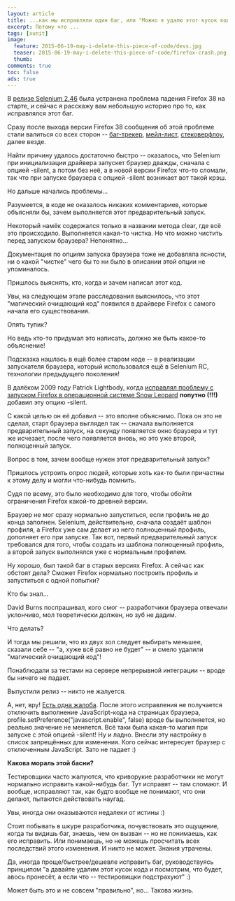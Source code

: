 ```yaml
---
layout: article
title: ...как мы исправляли один баг, или "Можно я удалю этот кусок кода?"
excerpt: Потому что ...
tags: [xunit]
image:
  feature: 2015-06-19-may-i-delete-this-piece-of-code/devs.jpg
  teaser: 2015-06-19-may-i-delete-this-piece-of-code/firefox-crash.png
  thumb:
comments: true
toc: false
ads: true
---
```

В [релизе Selenium 2.46](http://selenium2.ru/news/138-selenium-246.html) была устранена проблема падения Firefox 38 на старте, и сейчас я расскажу вам небольшую историю про то, как исправлялся этот баг.

Сразу после выхода версии Firefox 38 сообщения об этой проблеме стали валиться со всех сторон -- [баг-трекер](https://github.com/SeleniumHQ/selenium/issues/437), [мейл-лист](https://groups.google.com/d/topic/selenium-users/Kj3C1tY5S3Y/discussion), [стековерфлоу](http://stackoverflow.com/questions/30307309/strange-crash-opening-firefox-only-on-work-machine), далее везде.

Найти причину удалось достаточно быстро -- оказалось, что Selenium при инициализации драйвера запускет браузер дважды, сначала с опцией -silent, а потом без неё, а в новой версии Firefox что-то сломали, так что при запуске браузера с опцией -silent возникает вот такой крэш.

Но дальше начались проблемы...

Разумеется, в коде не оказалось никаких комментариев, которые объясняли бы, зачем выполняется этот предварительный запуск.

Некоторый намёк содержался только в названии метода clear, где всё это происходило. Выполняется какая-то чистка. Но что можно чистить перед запуском браузера? Непонятно...

Документация по опциям запуска браузера тоже не добавляла ясности, ни о какой "чистке" чего бы то ни было в описании этой опции не упоминалось.

Пришлось выяснять, кто, когда и зачем написал этот код.

Увы, на следующем этапе расследования выяснилось, что этот "магический очищающий код" появился в драйвере Firefox с самого начала его существования.

Опять тупик?

Но ведь кто-то придумал это написать, должно же быть какое-то объяснение!

Подсказка нашлась в ещё более старом коде -- в реализации запускателя браузера, который использовался ещё в Selenium RC, технологии предыдущего поколения!

В далёком 2009 году Patrick Lightbody, когда [исправлял проблему с запуском Firefox в операционной системе Snow Leopard](https://github.com/SeleniumHQ/selenium/commit/6d3c92601da96b861b9fec30dfc3482fd0cacf1f) **попутно (!!!)** добавил эту опцию -silent.

С какой целью он её добавил -- это вполне объяснимо. Пока он это не сделал, старт браузера выглядел так -- сначала выполняется предварительный запуск, на секунду появляется окно браузера и тут же исчезает, после чего появляется вновь, но это уже второй, полноценный запуск.

Вопрос в том, зачем вообще нужен этот предварительный запуск?

Пришлось устроить опрос людей, которые хоть как-то были причастны к этому делу и могли что-нибудь помнить.

Судя по всему, это было необходимо для того, чтобы обойти ограничения Firefox какой-то древней версии.

Браузер не мог сразу нормально запуститься, если профиль не до конца заполнен. Selenium, действительно, сначала создаёт шаблон профиля, а Firefox уже сам делает из него полноценный профиль, дополняет его при запуске. Так вот, первый предварительный запуск требовался для того, чтобы создать из шаблона полноценный профиль, а второй запуск выполнялся уже с нормальным профилем.

Ну хорошо, был такой баг в старых версиях Firefox. А сейчас как обстоят дела? Сможет Firefox нормально построить профиль и запуститься с одной попытки?

Кто бы знал...

David Burns поспрашивал, кого смог -- разработчики браузера отвечали уклончиво, мол теоретически должен, но зуб не дадим.

Что делать?

И тогда мы решили, что из двух зол следует выбирать меньшее, сказали себе -- "а, хуже всё равно не будет" -- и смело удалили "магический очищающий код"!

Понаблюдали за тестами на сервере непрерывной интеграции -- вроде бы ничего не падает.

Выпустили релиз -- никто не жалуется.

А, нет, вру! [Есть одна жалоба](https://github.com/SeleniumHQ/selenium/issues/635). После этого исправления не получается отключить выполнение JavaScript-кода на страницах браузера, profile.setPreference("javascript.enable", false) вроде бы выполняется, но реально значение не меняется. Всё таки была какая-то магия при запуске с этой опцией -silent! Ну и ладно. Внесли эту настройку в список запрещённых для изменения. Кого сейчас интересует браузер с отключенным JavaScript. Зато не падает :)

**Какова мораль этой басни?**

Тестировщики часто жалуются, что криворукие разработчики не могут нормально исправить какой-нибудь баг. Тут исправят -- там сломают. И вообще, исправляют так, как будто вообще не понимают, что они делают, пытаются действовать наугад.

Увы, иногда они оказываются недалеки от истины :)

Стоит побывать в шкуре разработчика, почувствовать это ощущение, когда ты видишь баг, знаешь, чем он вызван -- но не понимаешь, как его исправить. Или понимаешь, но не можешь просчитать всех последствий этого изменения. И никто не может. Знания утрачены.

Да, иногда проще/быстрее/дешевле исправить баг, руководствуясь принципом "а давайте удалим этот кусок кода и посмотрим, что будет, авось пронесёт, а если что -- тестировищки подстрахуют" :)

Может быть это и не совсем "правильно", но... Такова жизнь.
